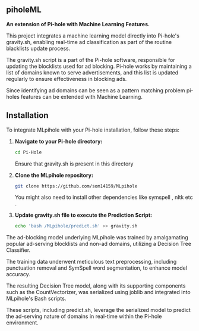 ## piholeML

**An extension of Pi-hole with Machine Learning Features.**

This project integrates a machine learning model directly into Pi-hole's gravity.sh, enabling real-time ad classification as part of the routine blacklists update process.

The gravity.sh script is a part of the Pi-hole software, responsible for updating the blocklists used for ad blocking. Pi-hole works by maintaining a list of domains known to serve advertisements, and this list is updated regularly to ensure effectiveness in blocking ads.

Since identifying ad domains can be seen as a pattern matching problem pi-holes features can be extended with Machine Learning.

## Installation

To integrate MLpihole with your Pi-hole installation, follow these steps:

1. **Navigate to your Pi-hole directory:**
   
   ```bash
   cd Pi-Hole
   ```
   
   Ensure that gravity.sh is present in this directory

2. **Clone the MLpihole repository:**



   ```bash
   git clone https://github.com/som14159/MLpihole
   ```
   You might also need to install other dependencies like symspell , nltk etc .
   
3. **Update gravity.sh file to execute the Prediction Script:**
   ```bash
   echo 'bash /MLpihole/predict.sh' >> gravity.sh
   ```

The ad-blocking model underlying MLpihole was trained by amalgamating popular ad-serving blocklists and non-ad domains, utilizing a Decision Tree Classifier. 

The training data underwent meticulous text preprocessing, including punctuation removal and SymSpell word segmentation, to enhance model accuracy. 

The resulting Decision Tree model, along with its supporting components such as the CountVectorizer, was serialized using joblib and integrated into MLpihole's Bash scripts. 

These scripts, including predict.sh, leverage the serialized model to predict the ad-serving nature of domains in real-time within the Pi-hole environment. 




